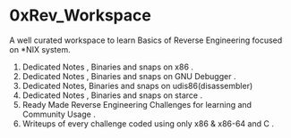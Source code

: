 # 0xRev_Workspace
A well curated workspace to learn Basics of Reverse Engineering focused on *NIX system.
1. Dedicated Notes , Binaries and snaps  on x86  . 
2. Dedicated Notes , Binaries and snaps on GNU Debugger . 
3. Dedicated Notes,  Binaries and snaps on udis86(disassembler) 
4. Dedicated Notes , Binaries and snaps on starce . 
4. Ready Made Reverse Engineering Challenges for learning and Community Usage . 
5. Writeups of every challenge coded using only x86 & x86-64 and C .   
